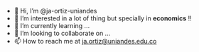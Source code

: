 - 👋 Hi, I’m @ja-ortiz-uniandes
- 👀 I’m interested in a lot of thing but specially in __economics__ !!
- 🌱 I’m currently learning ...
- 💞️ I’m looking to collaborate on ...
- 📫 How to reach me at [ja.ortiz@uniandes.edu.co](mailto:ja.ortiz@uniandes.edu.co)

<!---
ja-ortiz-uniandes/ja-ortiz-uniandes is a ✨ special ✨ repository because its `README.md` (this file) appears on your GitHub profile.
You can click the Preview link to take a look at your changes.
--->
